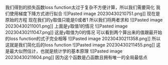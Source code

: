 我们得到的损失函数loss function太过于复杂不方便计算，所以我们需要简化
我们使用梯度下降方式进行拟合
![[Pasted image 20230430210751.png]]
现在是原始的方程
现在我们的y取值只能是0或者1
所以我们将两者求和
![[Pasted image 20230430211001.png]]
上面是y取值1的情况
![[Pasted image 20230430211047.png]]
这是y取值为0的情况
可以看到两个算出来的值跟最开始的loss function的式子完全相等
![[Pasted image 20230430211358.png]]
所以这就是我们简化后的loss function
![[Pasted image 20230430211455.png]]
这是最大似然估计，也就是统计学的基本原理
![[Pasted image 20230430211604.png]]
因为这个函数是凸函数且拥有唯一的全局最低点
